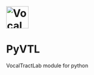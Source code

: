 # <a href="https://www.vocaltractlab.de/"><img alt="VocalTractLab" src="/logo/VocalTractPythonLogo.svg" height="60"></a>

# PyVTL
VocalTractLab module for python
